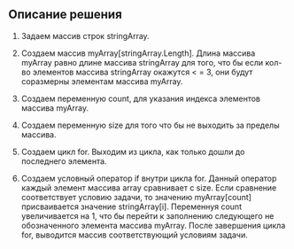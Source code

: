 ## Описание решения ##

1. Задаем массив строк stringArray.

2. Создаем массив myArray[stringArray.Length]. Длина массива myArray равно длине массива stringArray для того, что бы если кол-во элементов массива stringArray окажутся < = 3, они будут соразмерны элементам массива myArray.

3. Сoздаем переменную count, для указания индекса элементов массива myArray.

4. Создаем переменную size для того что бы не выходить за пределы массива.

5. Создаем цикл for. Выходим из цикла, как только дошли до последнего элемента.

6. Создаем условный оператор if внутри цикла for. Данный оператор каждый элемент массива array сравнивает с size. Если сравнение соответствует условию задачи, то значению myArray[сount] присваивается значение stringArray[i]. Переменнуя count увеличивается на 1, что бы перейти к заполнению следующего не обозначенного элемента массива myArray. После завершения цикла for, выводится массив соответствующий условиям задачи.
